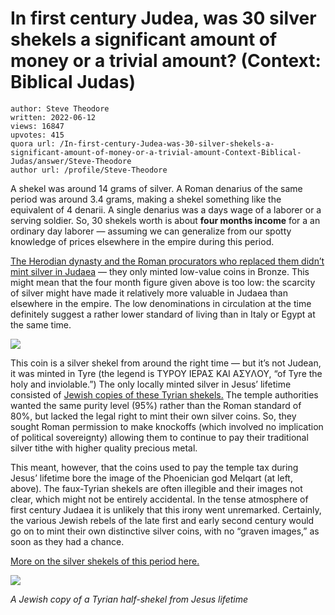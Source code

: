 # In first century Judea, was 30 silver shekels a significant amount of money or a trivial amount? (Context: Biblical Judas)

	author: Steve Theodore
	written: 2022-06-12
	views: 16847
	upvotes: 415
	quora url: /In-first-century-Judea-was-30-silver-shekels-a-significant-amount-of-money-or-a-trivial-amount-Context-Biblical-Judas/answer/Steve-Theodore
	author url: /profile/Steve-Theodore


A shekel was around 14 grams of silver. A Roman denarius of the same period was around 3.4 grams, making a shekel something like the equivalent of 4 denarii. A single denarius was a days wage of a laborer or a serving soldier. So, 30 shekels worth is about __four months income__ for a an ordinary day laborer — assuming we can generalize from our spotty knowledge of prices elsewhere in the empire during this period.

[The Herodian dynasty and the Roman procurators who replaced them didn’t mint silver in Judaea](https://www.academia.edu/40151943/Herodian_Bronze_and_Tyrian_Silver_Coinage) — they only minted low-value coins in Bronze. This might mean that the four month figure given above is too low: the scarcity of silver might have made it relatively more valuable in Judaea than elsewhere in the empire. The low denominations in circulation at the time definitely suggest a rather lower standard of living than in Italy or Egypt at the same time.

![](https://qph.cf2.quoracdn.net/main-qimg-5a8c4e947a69d6c37bf00208eaf23524-lq)

This coin is a silver shekel from around the right time — but it’s not Judean, it was minted in Tyre (the legend is TYPOY IEPAΣ KAI AΣYΛOY, “of Tyre the holy and inviolable.”) The only locally minted silver in Jesus’ lifetime consisted of [Jewish copies of these Tyrian shekels.](http://www.begedivri.com/shekel/J-Tyrian.htm) The temple authorities wanted the same purity level (95%) rather than the Roman standard of 80%, but lacked the legal right to mint their own silver coins. So, they sought Roman permission to make knockoffs (which involved no implication of political sovereignty) allowing them to continue to pay their traditional silver tithe with higher quality precious metal.

This meant, however, that the coins used to pay the temple tax during Jesus’ lifetime bore the image of the Phoenician god Melqart (at left, above). The faux-Tyrian shekels are often illegible and their images not clear, which might not be entirely accidental. In the tense atmosphere of first century Judaea it is unlikely that this irony went unremarked. Certainly, the various Jewish rebels of the late first and early second century would go on to mint their own distinctive silver coins, with no “graven images,” as soon as they had a chance.

[More on the silver shekels of this period here.](https://www.forumancientcoins.com/numiswiki/view.asp?key=tyrian%20shekels)

![](https://qph.cf2.quoracdn.net/main-qimg-6ba75fbf2adb13161cf638b4acf3f4cc-lq)

_A Jewish copy of a Tyrian half-shekel from Jesus lifetime_ 

